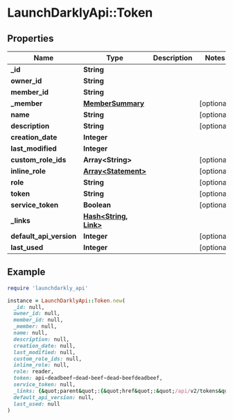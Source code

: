 # LaunchDarklyApi::Token

## Properties

| Name | Type | Description | Notes |
| ---- | ---- | ----------- | ----- |
| **_id** | **String** |  |  |
| **owner_id** | **String** |  |  |
| **member_id** | **String** |  |  |
| **_member** | [**MemberSummary**](MemberSummary.md) |  | [optional] |
| **name** | **String** |  | [optional] |
| **description** | **String** |  | [optional] |
| **creation_date** | **Integer** |  |  |
| **last_modified** | **Integer** |  |  |
| **custom_role_ids** | **Array&lt;String&gt;** |  | [optional] |
| **inline_role** | [**Array&lt;Statement&gt;**](Statement.md) |  | [optional] |
| **role** | **String** |  | [optional] |
| **token** | **String** |  | [optional] |
| **service_token** | **Boolean** |  | [optional] |
| **_links** | [**Hash&lt;String, Link&gt;**](Link.md) |  |  |
| **default_api_version** | **Integer** |  | [optional] |
| **last_used** | **Integer** |  | [optional] |

## Example

```ruby
require 'launchdarkly_api'

instance = LaunchDarklyApi::Token.new(
  _id: null,
  owner_id: null,
  member_id: null,
  _member: null,
  name: null,
  description: null,
  creation_date: null,
  last_modified: null,
  custom_role_ids: null,
  inline_role: null,
  role: reader,
  token: api-deadbeef-dead-beef-dead-beefdeadbeef,
  service_token: null,
  _links: {&quot;parent&quot;:{&quot;href&quot;:&quot;/api/v2/tokens&quot;,&quot;type&quot;:&quot;application/json&quot;},&quot;self&quot;:{&quot;href&quot;:&quot;/api/v2/tokens/61095542756dba551110ae21&quot;,&quot;type&quot;:&quot;application/json&quot;}},
  default_api_version: null,
  last_used: null
)
```

